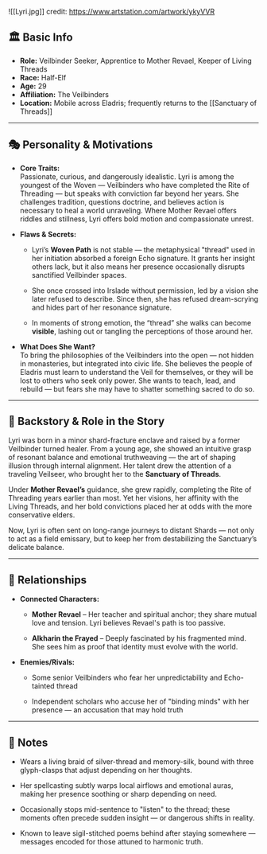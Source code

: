 ![[Lyri.jpg]]
credit: https://www.artstation.com/artwork/ykyVVR
## 🏛️ Basic Info

- **Role:** Veilbinder Seeker, Apprentice to Mother Revael, Keeper of Living Threads
- **Race:** Half-Elf
- **Age:** 29
- **Affiliation:** The Veilbinders
- **Location:** Mobile across Eladris; frequently returns to the [[Sanctuary of Threads]]
    

---

## 🎭 Personality & Motivations

- **Core Traits:**  
    Passionate, curious, and dangerously idealistic. Lyri is among the youngest of the Woven — Veilbinders who have completed the Rite of Threading — but speaks with conviction far beyond her years. She challenges tradition, questions doctrine, and believes action is necessary to heal a world unraveling. Where Mother Revael offers riddles and stillness, Lyri offers bold motion and compassionate unrest.
    
- **Flaws & Secrets:**
    
    - Lyri’s **Woven Path** is not stable — the metaphysical "thread" used in her initiation absorbed a foreign Echo signature. It grants her insight others lack, but it also means her presence occasionally disrupts sanctified Veilbinder spaces.
        
    - She once crossed into Irslade without permission, led by a vision she later refused to describe. Since then, she has refused dream-scrying and hides part of her resonance signature.
        
    - In moments of strong emotion, the “thread” she walks can become **visible**, lashing out or tangling the perceptions of those around her.
        
- **What Does She Want?**  
    To bring the philosophies of the Veilbinders into the open — not hidden in monasteries, but integrated into civic life. She believes the people of Eladris must learn to understand the Veil for themselves, or they will be lost to others who seek only power. She wants to teach, lead, and rebuild — but fears she may have to shatter something sacred to do so.
    

---

## 📖 Backstory & Role in the Story

Lyri was born in a minor shard-fracture enclave and raised by a former Veilbinder turned healer. From a young age, she showed an intuitive grasp of resonant balance and emotional truthweaving — the art of shaping illusion through internal alignment. Her talent drew the attention of a traveling Veilseer, who brought her to the **Sanctuary of Threads**.

Under **Mother Revael’s** guidance, she grew rapidly, completing the Rite of Threading years earlier than most. Yet her visions, her affinity with the Living Threads, and her bold convictions placed her at odds with the more conservative elders.

Now, Lyri is often sent on long-range journeys to distant Shards — not only to act as a field emissary, but to keep her from destabilizing the Sanctuary’s delicate balance.

---

## 🔗 Relationships

- **Connected Characters:**
    
    - **Mother Revael** – Her teacher and spiritual anchor; they share mutual love and tension. Lyri believes Revael's path is too passive.
        
    - **Alkharin the Frayed** – Deeply fascinated by his fragmented mind. She sees him as proof that identity must evolve with the world.
        
- **Enemies/Rivals:**
    
    - Some senior Veilbinders who fear her unpredictability and Echo-tainted thread
        
    - Independent scholars who accuse her of "binding minds" with her presence — an accusation that may hold truth
        

---

## 📝 Notes

- Wears a living braid of silver-thread and memory-silk, bound with three glyph-clasps that adjust depending on her thoughts.
    
- Her spellcasting subtly warps local airflows and emotional auras, making her presence soothing or sharp depending on need.
    
- Occasionally stops mid-sentence to "listen" to the thread; these moments often precede sudden insight — or dangerous shifts in reality.
    
- Known to leave sigil-stitched poems behind after staying somewhere — messages encoded for those attuned to harmonic truth.